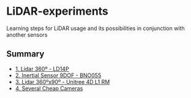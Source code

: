 # LiDAR-experiments
Learning steps for LiDAR usage and its possibilities in conjunction with another sensors

## Summary

* [1. Lidar 360º - LD14P](1-LD14P.md)
* [2. Inertial Sensor 9DOF - BNO055](2-BNO055.md)
* [3. Lidar 360ºx90º - Unitree 4D L1 RM](3-L1RM.md)
* [4. Several Cheap Cameras](4-StereoCheapCameras.md)


<!-- 
git init
git remote add origin https://github.com/HumbertoDiego/lidar-experiments
git pull origin main
#Do changes
git add * ; git commit -m "update Readme and files"; git push -u origin main
 -->
